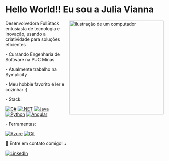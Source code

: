 
<h1> Hello World!! Eu sou a Julia Vianna </h1>

<img src="https://raw.githubusercontent.com/MicaelliMedeiros/micaellimedeiros/master/image/computer-illustration.png" alt="ilustração de um computador" min-width="300px" max-width="300px" width="300px" align="right">

<p align="left"> 
  Desenvolvedora FullStack entusiasta de tecnologia e inovação, usando a criatividade para soluções eficientes <br>
</p>
<p align="left">
  - Cursando Engenharia de Software na PUC Minas
</p>
<p align="left">
  - Atualmente trabalho na Symplicity
</p>
<p align="left">
  - Meu hobbie favorito é ler e cozinhar :)
</p>

<p align="left">
  -  Stack: 
</p>

<p align="left">
  <a href="#" title="C#">
  <img src="https://img.shields.io/badge/C%23-239120?style=for-the-badge&logo=c-sharp&logoColor=white" alt="C#"/></a>
  <a href="#" title=".NET">
  <img src="https://img.shields.io/badge/.NET-5C2D91?style=for-the-badge&logo=.net&logoColor=white" alt=".NET"/></a>
  <a href="#" title="Java">
  <img src="https://img.shields.io/badge/Java-ED8B00?style=for-the-badge&logo=java&logoColor=white" alt="Java"/></a>
  <a href="#" title="Python">
  <img src="https://img.shields.io/badge/Python-3776AB?style=for-the-badge&logo=python&logoColor=white" alt="Python"/></a>
  <a href="#" title="Angular">
  <img src="https://img.shields.io/badge/Angular-DD0031?style=for-the-badge&logo=angular&logoColor=white" alt="Angular"/></a>  
</p>


<p align="left">
  - Ferramentas: 
</p>
   <a href="#" title="Azure">
  <img src="https://img.shields.io/badge/Microsoft_Azure-0089D6?style=for-the-badge&logo=microsoft-azure&logoColor=white" alt="Azure"/></a>
   <a href="#" title="Git">
  <img src="https://img.shields.io/badge/Git-E34F26?style=for-the-badge&logo=git&logoColor=white" alt="Git"/></a>
  


<p align="left">
  💌 Entre em contato comigo! ⤵️
</p>

<p align="left">
 <a href="#" title="LinkedIn">
  <img src="https://img.shields.io/badge/-Linkedin-0e76a8?style=flat-square&logo=Linkedin&logoColor=white&link=www.linkedin.com/in/julia-vianna02" alt="LinkedIn"/></a>
 </a>
</p>
